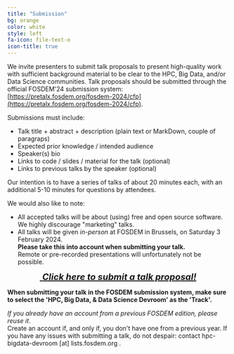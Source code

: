 ```yaml
---
title: "Submission"
bg: orange
color: white
style: left
fa-icon: file-text-o
icon-title: true
---
```


We invite presenters to submit talk proposals to present high-quality work with sufficient background
material to be clear to the HPC, Big Data, and/or Data Science communities.
Talk proposals should be submitted through the official FOSDEM'24 submission system:
[https://pretalx.fosdem.org/fosdem-2024/cfp](https://pretalx.fosdem.org/fosdem-2024/cfp).

Submissions must include:

- Talk title + abstract + description (plain text or MarkDown, couple of paragraps)
- Expected prior knowledge / intended audience
- Speaker(s) bio
- Links to code / slides / material for the talk (optional)
- Links to previous talks by the speaker (optional)

Our intention is to have a series of talks of about 20 minutes each, with an additional 5-10 minutes for questions by attendees.

We would also like to note:

- All accepted talks will be about (using) free and open source software.<br/>We highly discourage "marketing" talks.
- All talks will be given *in-person* at FOSDEM in Brussels, on Saturday 3 February 2024.<br/>
  <strong>Please take this into account when submitting your talk.</strong><br/>
  Remote or pre-recorded presentations will unfortunately not be possible.

<div style="text-align:center;">
  <p>
    <span style="font-size:20px;">
      <a href="https://pretalx.fosdem.org/fosdem-2024/cfp">
        <i class="fa fa-sign-in">&nbsp;<b>Click here to submit a talk proposal!</b></i>
      </a>
    </span>
  </p>
</div>

<!--
<p><strong>Submissions are closed since Friday Nov 23rd 2018.
The full devroom program is available at <a href="https://fosdem.org/2019/schedule/track/hpc,_big_data_and_data_science/">https://fosdem.org/2019/schedule/track/hpc,_big_data_and_data_science/</a>.</strong>.</p>
-->

<strong>When submitting your talk in the FOSDEM submission system, make sure to select the 'HPC, Big Data,
&amp; Data Science Devroom' as the 'Track'.</strong>

<em>If you already have an account from a previous FOSDEM edition, please reuse it</em>.<br/>
Create an account if, and only if, you don't have one from a previous year. If
you have any issues with submitting a talk, do not despair: contact hpc-bigdata-devroom [at] lists.fosdem.org .
